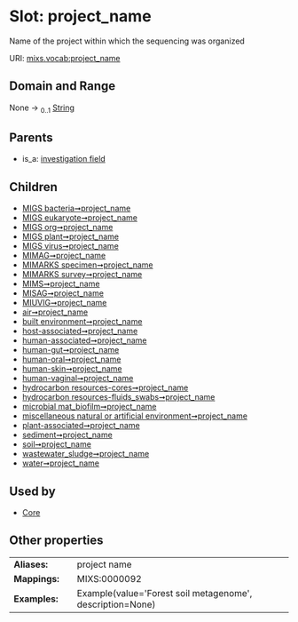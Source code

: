 
# Slot: project_name


Name of the project within which the sequencing was organized

URI: [mixs.vocab:project_name](https://w3id.org/mixs/vocab/project_name)


## Domain and Range

None &#8594;  <sub>0..1</sub> [String](types/String.md)

## Parents

 *  is_a: [investigation field](investigation_field.md)

## Children

 *  [MIGS bacteria➞project_name](MIGS_bacteria_project_name.md)
 *  [MIGS eukaryote➞project_name](MIGS_eukaryote_project_name.md)
 *  [MIGS org➞project_name](MIGS_org_project_name.md)
 *  [MIGS plant➞project_name](MIGS_plant_project_name.md)
 *  [MIGS virus➞project_name](MIGS_virus_project_name.md)
 *  [MIMAG➞project_name](MIMAG_project_name.md)
 *  [MIMARKS specimen➞project_name](MIMARKS_specimen_project_name.md)
 *  [MIMARKS survey➞project_name](MIMARKS_survey_project_name.md)
 *  [MIMS➞project_name](MIMS_project_name.md)
 *  [MISAG➞project_name](MISAG_project_name.md)
 *  [MIUVIG➞project_name](MIUVIG_project_name.md)
 *  [air➞project_name](air_project_name.md)
 *  [built environment➞project_name](built_environment_project_name.md)
 *  [host-associated➞project_name](host_associated_project_name.md)
 *  [human-associated➞project_name](human_associated_project_name.md)
 *  [human-gut➞project_name](human_gut_project_name.md)
 *  [human-oral➞project_name](human_oral_project_name.md)
 *  [human-skin➞project_name](human_skin_project_name.md)
 *  [human-vaginal➞project_name](human_vaginal_project_name.md)
 *  [hydrocarbon resources-cores➞project_name](hydrocarbon_resources_cores_project_name.md)
 *  [hydrocarbon resources-fluids_swabs➞project_name](hydrocarbon_resources_fluids_swabs_project_name.md)
 *  [microbial mat_biofilm➞project_name](microbial_mat_biofilm_project_name.md)
 *  [miscellaneous natural or artificial environment➞project_name](miscellaneous_natural_or_artificial_environment_project_name.md)
 *  [plant-associated➞project_name](plant_associated_project_name.md)
 *  [sediment➞project_name](sediment_project_name.md)
 *  [soil➞project_name](soil_project_name.md)
 *  [wastewater_sludge➞project_name](wastewater_sludge_project_name.md)
 *  [water➞project_name](water_project_name.md)

## Used by

 * [Core](Core.md)

## Other properties

|  |  |  |
| --- | --- | --- |
| **Aliases:** | | project name |
| **Mappings:** | | MIXS:0000092 |
| **Examples:** | | Example(value='Forest soil metagenome', description=None) |

